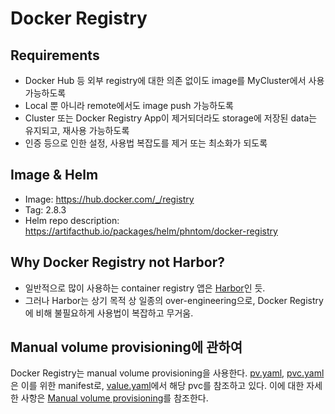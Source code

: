 
# Docker Registry

## Requirements
- Docker Hub 등 외부 registry에 대한 의존 없이도 image를 MyCluster에서 사용 가능하도록
- Local 뿐 아니라 remote에서도 image push 가능하도록
- Cluster 또는 Docker Registry App이 제거되더라도 storage에 저장된 data는 유지되고, 재사용 가능하도록
- 인증 등으로 인한 설정, 사용법 복잡도를 제거 또는 최소화가 되도록

## Image & Helm
- Image: https://hub.docker.com/_/registry
- Tag: 2.8.3
- Helm repo description: https://artifacthub.io/packages/helm/phntom/docker-registry

## Why Docker Registry not Harbor?
- 일반적으로 많이 사용하는 container registry 앱은 [Harbor](https://goharbor.io/)인 듯.
- 그러나 Harbor는 상기 목적 상 일종의 over-engineering으로, Docker Registry에 비해 불필요하게 사용법이 복잡하고 무거움.

## Manual volume provisioning에 관하여
Docker Registry는 manual volume provisioning을 사용한다. [pv.yaml](./pv.yaml), [pvc.yaml](./pvc.yaml)은 이를 위한 manifest로, [value.yaml]()에서 해당 pvc를 참조하고 있다. 이에 대한 자세한 사항은 [Manual volume provisioning](../../cluster/manual-volume-provisioning.md)를 참조한다.
